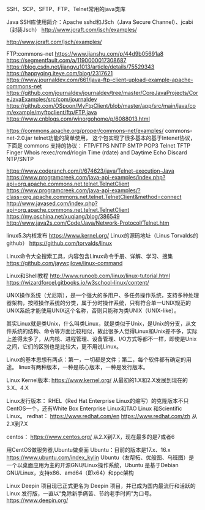 SSH、SCP、SFTP、FTP、Telnet常用的java类库

Java SSH库使用简介：Apache sshd和JSch（Java Secure Channel）、jcabi（封装Jsch）
http://www.jcraft.com/jsch/examples/



http://www.jcraft.com/jsch/examples/


FTP:commons-net
https://www.jianshu.com/p/44d9b05691a8
https://segmentfault.com/a/1190000017308687
https://blog.csdn.net/jiangyu1013/article/details/75529343
https://happyqing.iteye.com/blog/2317621
https://www.journaldev.com/661/java-ftp-client-upload-example-apache-commons-net
https://github.com/journaldev/journaldev/tree/master/CoreJavaProjects/CoreJavaExamples/src/com/journaldev
https://github.com/OSpoon/MyFtpClient/blob/master/app/src/main/java/com/example/myftpclient/ftp/FTP.java
https://www.cnblogs.com/winorgohome/p/6088013.html


https://commons.apache.org/proper/commons-net/examples/
commons-net-2.0.jar telnet功能的简单使用，
这个包实现了很多基本的基于Intenet协议，下面是 commons 支持的协议：
FTP/FTPS
NNTP
SMTP
POP3
Telnet
TFTP
Finger
Whois
rexec/rcmd/rlogin
Time (rdate) and Daytime
Echo
Discard
NTP/SNTP



https://www.coderanch.com/t/674623/java/Telnet-execution-Java
https://www.programcreek.com/java-api-examples/index.php?api=org.apache.commons.net.telnet.TelnetClient
https://www.programcreek.com/java-api-examples/?class=org.apache.commons.net.telnet.TelnetClient&method=connect
http://www.javased.com/index.php?api=org.apache.commons.net.telnet.TelnetClient
https://my.oschina.net/xuqiang/blog/386549
http://www.java2s.com/Code/Java/Network-Protocol/Telnet.htm


linux5.3内核发布
https://www.kernel.org/
Linux的源码地址（Linus Torvalds的github）
https://github.com/torvalds/linux


Linux命令大全搜索工具，内容包含Linux命令手册、详解、学习、搜集
https://github.com/jaywcjlove/linux-command


Linux和Shell教程
http://www.runoob.com/linux/linux-tutorial.html
https://wizardforcel.gitbooks.io/w3school-linux/content/


UNIX操作系统（尤尼斯），是一个强大的多用户、多任务操作系统，支持多种处理器架构，按照操作系统的分类，属于分时操作系统，只有符合单一UNIX规范的UNIX系统才能使用UNIX这个名称，否则只能称为类UNIX（UNIX-like）。

其实Linux就是类Unix，什么叫类Linux，就是类似于Unix，是Unix的分支，从文件系统的结构、命令等方面比较相似，故此很多人觉得Linux和Unix差不多，实际上差得太多了，从内核、进程管理、设备管理、I/O方式等都不一样，即使是Unix之间，它们的区别也是比较大，更不用说Linux。

Linux的基本思想有两点：第一，一切都是文件；第二，每个软件都有确定的用途。
linux有两种版本，一种是核心版本，一种是发行版本。

Linux Kernel版本:
https://www.kernel.org/
从最初的1.X和2.X发展到现在的3.X、4.X

Linux发行版本：
RHEL（Red Hat Enterprise Linux的缩写）的克隆版本不只CentOS一个，还有White Box Enterprise Linux和TAO Linux 和Scientific Linux。
redhat：
https://www.redhat.com/en
https://www.redhat.com/zh
从2.X到7.X

centos：
https://www.centos.org/
从2.X到7.X，现在最多的是7或者6


用CentOS做服务器,Ubuntu做桌面
Ubuntu：目前的版本是17.x、16.x
https://www.ubuntu.com/index_kylin
Ubuntu（友帮拓、优般图、乌班图）是一个以桌面应用为主的开源GNU/Linux操作系统，Ubuntu 是基于Debian GNU/Linux，支持x86、amd64（即x64）和ppc架构




Linux Deepin 项目现已正式更名为 Deepin 项目，并已成为国内最流行和活跃的Linux 发行版，一直以“免除新手痛苦、节约老手时间”为口号。
https://www.deepin.org/





